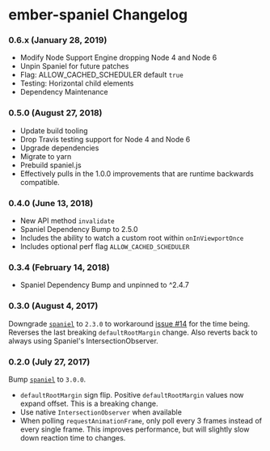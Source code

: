 # ember-spaniel Changelog

### 0.6.x (January 28, 2019)

- Modify Node Support Engine dropping Node 4 and Node 6
- Unpin Spaniel for future patches
- Flag: ALLOW_CACHED_SCHEDULER default `true`
- Testing: Horizontal child elements
- Dependency Maintenance

### 0.5.0 (August 27, 2018)

- Update build tooling
- Drop Travis testing support for Node 4 and Node 6
- Upgrade dependencies
- Migrate to yarn
- Prebuild spaniel.js
- Effectively pulls in the 1.0.0 improvements that are runtime backwards compatible.

### 0.4.0 (June 13, 2018)

- New API method `invalidate`
- Spaniel Dependency Bump to 2.5.0
- Includes the ability to watch a custom root within `onInViewportOnce`
- Includes optional perf flag `ALLOW_CACHED_SCHEDULER`

### 0.3.4 (February 14, 2018)

- Spaniel Dependency Bump and unpinned to ^2.4.7

### 0.3.0 (August 4, 2017)

Downgrade [`spaniel`](https://github.com/linkedin/spaniel) to `2.3.0` to workaround [issue #14](https://github.com/asakusuma/ember-spaniel/issues/14) for the time being. Reverses the last breaking `defaultRootMargin` change. Also reverts back to always using Spaniel's IntersectionObserver.

### 0.2.0 (July 27, 2017)

Bump [`spaniel`](https://github.com/linkedin/spaniel) to `3.0.0`.

- `defaultRootMargin` sign flip. Positive `defaultRootMargin` values now expand offset. This is a breaking change.
- Use native `IntersectionObserver` when available
- When polling `requestAnimationFrame`, only poll every 3 frames instead of every single frame. This improves performance, but will slightly slow down reaction time to changes.
